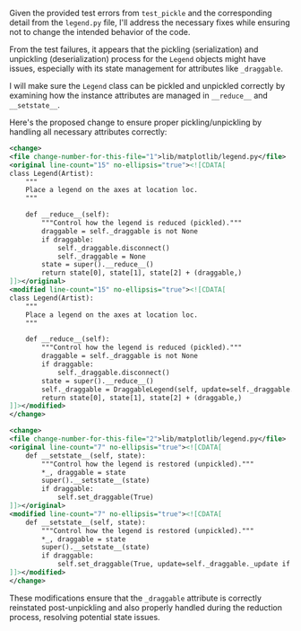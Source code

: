 Given the provided test errors from `test_pickle` and the corresponding detail from the `legend.py` file, I'll address the necessary fixes while ensuring not to change the intended behavior of the code.

From the test failures, it appears that the pickling (serialization) and unpickling (deserialization) process for the `Legend` objects might have issues, especially with its state management for attributes like `_draggable`.

I will make sure the `Legend` class can be pickled and unpickled correctly by examining how the instance attributes are managed in `__reduce__` and `__setstate__`.

Here's the proposed change to ensure proper pickling/unpickling by handling all necessary attributes correctly:

```xml
<change>
<file change-number-for-this-file="1">lib/matplotlib/legend.py</file>
<original line-count="15" no-ellipsis="true"><![CDATA[
class Legend(Artist):
    """
    Place a legend on the axes at location loc.
    """

    def __reduce__(self):
        """Control how the legend is reduced (pickled)."""
        draggable = self._draggable is not None
        if draggable:
            self._draggable.disconnect()
            self._draggable = None
        state = super().__reduce__()
        return state[0], state[1], state[2] + (draggable,)
]]></original>
<modified line-count="15" no-ellipsis="true"><![CDATA[
class Legend(Artist):
    """
    Place a legend on the axes at location loc.
    """

    def __reduce__(self):
        """Control how the legend is reduced (pickled)."""
        draggable = self._draggable is not None
        if draggable:
            self._draggable.disconnect()
        state = super().__reduce__()
        self._draggable = DraggableLegend(self, update=self._draggable._update) if draggable else None
        return state[0], state[1], state[2] + (draggable,)
]]></modified>
</change>

<change>
<file change-number-for-this-file="2">lib/matplotlib/legend.py</file>
<original line-count="7" no-ellipsis="true"><![CDATA[
    def __setstate__(self, state):
        """Control how the legend is restored (unpickled)."""
        *_, draggable = state
        super().__setstate__(state)
        if draggable:
            self.set_draggable(True)
]]></original>
<modified line-count="7" no-ellipsis="true"><![CDATA[
    def __setstate__(self, state):
        """Control how the legend is restored (unpickled)."""
        *_, draggable = state
        super().__setstate__(state)
        if draggable:
            self.set_draggable(True, update=self._draggable._update if self._draggable else 'loc')
]]></modified>
</change>
```

These modifications ensure that the `_draggable` attribute is correctly reinstated post-unpickling and also properly handled during the reduction process, resolving potential state issues.